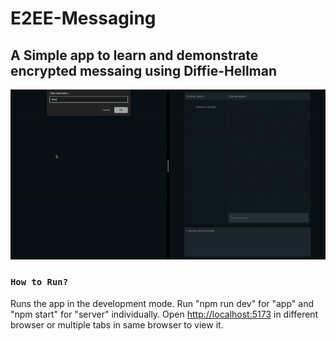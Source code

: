 # E2EE-Messaging

## A Simple app to learn and demonstrate encrypted messaing using Diffie-Hellman

![E2EE Messaing](https://raw.githubusercontent.com/mrityunjay38/E2EE-Messaging/development/DiffieHellman-e2ee-message-demo.gif)

### `How to Run?`

Runs the app in the development mode.
Run "npm run dev" for "app" and "npm start" for "server" individually.
Open [http://localhost:5173](http://localhost:5173) in different browser or multiple tabs in same browser to view it.